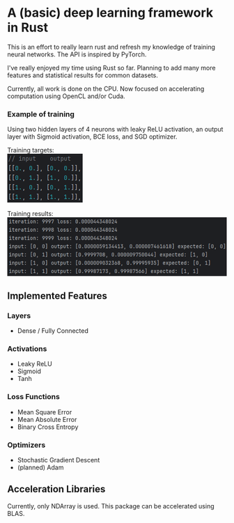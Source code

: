 # A (basic) deep learning framework in Rust
This is an effort to really learn rust and refresh my knowledge of training neural networks. The API is inspired by PyTorch.

I've really enjoyed my time using Rust so far. Planning to add many more features and statistical results for common datasets.

Currently, all work is done on the CPU. Now focused on accelerating computation using OpenCL and/or Cuda.

### Example of training
Using two hidden layers of 4 neurons with leaky ReLU activation, an output layer with Sigmoid activation, BCE loss, and SGD optimizer.

Training targets:\
![training target](./readme_assets/simple_example-target.png)

Training results:\
![training result](./readme_assets/simple_example-result.png)


## Implemented Features
### Layers

- Dense / Fully Connected

### Activations

- Leaky ReLU
- Sigmoid
- Tanh

### Loss Functions

- Mean Square Error
- Mean Absolute Error
- Binary Cross Entropy

### Optimizers

- Stochastic Gradient Descent
- (planned) Adam


## Acceleration Libraries
Currently, only NDArray is used. This package can be accelerated using BLAS.
